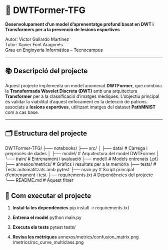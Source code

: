 # 🧠 DWTFormer-TFG

**Desenvolupament d’un model d’aprenentatge profund basat en DWT i Transformers per a la prevenció de lesions esportives**

Autor: Victor Gallardo Martínez  
Tutor: Xavier Font Aragonés  
Grau en Enginyeria Informàtica – Tecnocampus

---

## 📚 Descripció del projecte

Aquest projecte implementa un model anomenat **DWTFormer**, que combina la **Transformada Wavelet Discreta (DWT)** amb una arquitectura **Transformer** per a la classificació d’imatges mèdiques. L’objectiu principal és validar la viabilitat d’aquest enfocament en la detecció de patrons associats a **lesions esportives**, utilitzant imatges del dataset **PathMNIST** com a cas base.

---

## 🗂️ Estructura del projecte
DWTFormer-TFG/
├── notebooks/ 
├── src/ 
│ ├── data/ # Càrrega i preprocés de dades
│ ├── model/ # Arquitectura del model DWTFormer
│ └── train/ # Entrenament i avaluació
├── model/ # Models entrenats (.pt)
├── annexos/metrics/ # Gràfics i resultats per a la memòria
├── tests/ # Tests automatitzats amb pytest
├── main.py # Script principal d'entrenament i test
├── requirements.txt # Dependències del projecte
└── README.md # Aquest fitxer

## 🚀 Com executar el projecte

1. **Instal·la les dependències**
   pip install -r requirements.txt

2. **Entrena el model**
   python main.py
3. **Executa els tests**
   pytest tests/

4. **Revisa les mètriques**
   annexos/metrics/confusion_matrix.png
   /metrics/roc_curve_multiclass.png